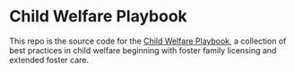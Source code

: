 # Child Welfare Playbook

This repo is the source code for the [Child Welfare Playbook](https://www.childwelfareplaybook.com), a collection of best practices in child welfare beginning with foster family licensing and extended foster care.